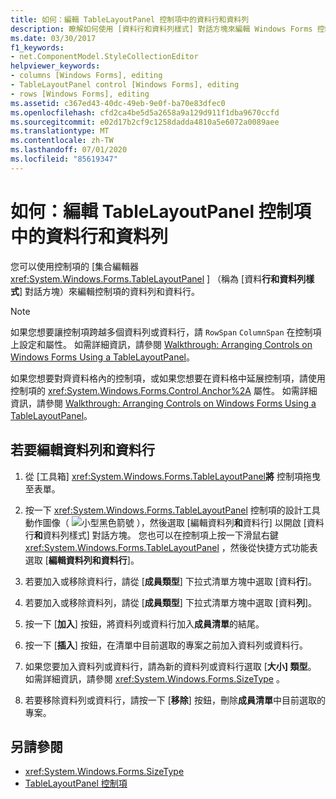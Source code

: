 ```yaml
---
title: 如何：編輯 TableLayoutPanel 控制項中的資料行和資料列
description: 瞭解如何使用 [資料行和資料列樣式] 對話方塊來編輯 Windows Forms 控制項的資料列和資料行。
ms.date: 03/30/2017
f1_keywords:
- net.ComponentModel.StyleCollectionEditor
helpviewer_keywords:
- columns [Windows Forms], editing
- TableLayoutPanel control [Windows Forms], editing
- rows [Windows Forms], editing
ms.assetid: c367ed43-40dc-49eb-9e0f-ba70e83dfec0
ms.openlocfilehash: cfd2ca4be5d5a2658a9a129d911f1dba9670ccfd
ms.sourcegitcommit: e02d17b2cf9c1258dadda4810a5e6072a0089aee
ms.translationtype: MT
ms.contentlocale: zh-TW
ms.lasthandoff: 07/01/2020
ms.locfileid: "85619347"
---
```

# <a name="how-to-edit-columns-and-rows-in-a-tablelayoutpanel-control"></a>如何：編輯 TableLayoutPanel 控制項中的資料行和資料列

您可以使用控制項的 [集合編輯器 <xref:System.Windows.Forms.TableLayoutPanel> ] （稱為 [資料**行和資料列樣式**] 對話方塊）來編輯控制項的資料列和資料行。

> [!NOTE]
> 如果您想要讓控制項跨越多個資料列或資料行，請 `RowSpan` `ColumnSpan` 在控制項上設定和屬性。 如需詳細資訊，請參閱 [Walkthrough: Arranging Controls on Windows Forms Using a TableLayoutPanel](walkthrough-arranging-controls-on-windows-forms-using-a-tablelayoutpanel.md)。
>
> 如果您想要對齊資料格內的控制項，或如果您想要在資料格中延展控制項，請使用控制項的 <xref:System.Windows.Forms.Control.Anchor%2A> 屬性。 如需詳細資訊，請參閱 [Walkthrough: Arranging Controls on Windows Forms Using a TableLayoutPanel](walkthrough-arranging-controls-on-windows-forms-using-a-tablelayoutpanel.md)。

## <a name="to-edit-rows-and-columns"></a>若要編輯資料列和資料行

1. 從 [工具箱] <xref:System.Windows.Forms.TableLayoutPanel>**將** 控制項拖曳至表單。

2. 按一下 <xref:System.Windows.Forms.TableLayoutPanel> 控制項的設計工具動作圖像（ ![ 小型黑色箭號 ](./media/designer-actions-glyph.gif) ），然後選取 [編輯資料列**和**資料行] 以開啟 [資料行**和**資料列樣式] 對話方塊。 您也可以在控制項上按一下滑鼠右鍵 <xref:System.Windows.Forms.TableLayoutPanel> ，然後從快捷方式功能表選取 [**編輯資料列和資料行**]。

3. 若要加入或移除資料行，請從 [**成員類型**] 下拉式清單方塊中選取 [資料**行**]。

4. 若要加入或移除資料列，請從 [**成員類型**] 下拉式清單方塊中選取 [資料**列**]。

5. 按一下 [**加入**] 按鈕，將資料列或資料行加入**成員清單**的結尾。

6. 按一下 [**插入**] 按鈕，在清單中目前選取的專案之前加入資料列或資料行。

7. 如果您要加入資料列或資料行，請為新的資料列或資料行選取 [**大小] 類型**。 如需詳細資訊，請參閱 <xref:System.Windows.Forms.SizeType> 。

8. 若要移除資料列或資料行，請按一下 [**移除**] 按鈕，刪除**成員清單**中目前選取的專案。

## <a name="see-also"></a>另請參閱

- <xref:System.Windows.Forms.SizeType>
- [TableLayoutPanel 控制項](tablelayoutpanel-control-windows-forms.md)
